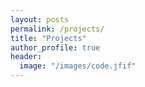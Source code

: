 ```yaml
---
layout: posts
permalink: /projects/
title: "Projects"
author_profile: true
header:
  image: "/images/code.jfif"
---
```



